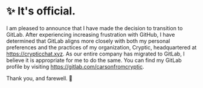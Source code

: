 # ✨ It's official.
I am pleased to announce that I have made the decision to transition to GitLab. After experiencing increasing frustration with GitHub, I have determined that GitLab aligns more closely with both my personal preferences and the practices of my organization, Cryptic, headquartered at https://crypticchat.xyz.
As our entire company has migrated to GitLab, I believe it is appropriate for me to do the same. You can find my GitLab profile by visiting https://gitlab.com/carsonfromcryptic.

Thank you, and farewell. 👋

